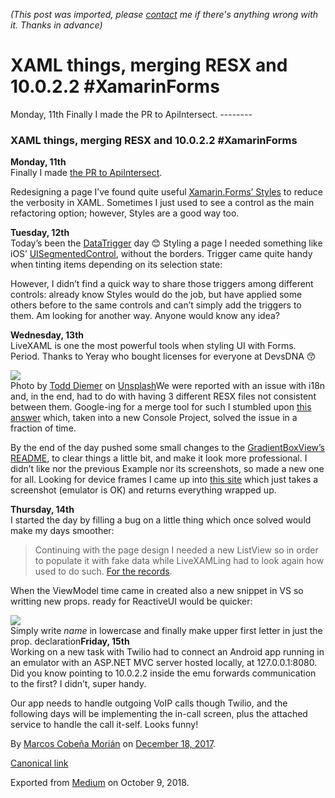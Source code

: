 *(This post was imported, please [contact](#/contact) me if there's anything wrong with it. Thanks in advance)*

  # XAML things, merging RESX and 10.0.2.2 #XamarinForms

   Monday, 11th Finally I made the PR to ApiIntersect.   --------
  
### XAML things, merging RESX and 10.0.2.2 #XamarinForms

**Monday, 11th**  
Finally I made [the PR to ApiIntersect](https://github.com/xamarin/ApiInteresect/pull/3).

Redesigning a page I’ve found quite useful [Xamarin.Forms’ Styles](https://developer.xamarin.com/guides/xamarin-forms/user-interface/styles/) to reduce the verbosity in XAML. Sometimes I just used to see a control as the main refactoring option; however, Styles are a good way too.

**Tuesday, 12th**  
Today’s been the [DataTrigger](https://developer.xamarin.com/guides/xamarin-forms/application-fundamentals/triggers/) day 😊 Styling a page I needed something like iOS’ [UISegmentedControl](https://developer.apple.com/documentation/uikit/uisegmentedcontrol), without the borders. Trigger came quite handy when tinting items depending on its selection state:

<Label Text="Option 1">  
 <Label.Triggers>  
 <DataTrigger TargetType=”Label” Binding=”{Binding Option1Selected}” Value=”false” >  
 <Setter Property=”TextColor” Value=”Red” />  
 </DataTrigger>  
 <DataTrigger TargetType=”Label” Binding=”{Binding Option1Selected}” Value=”true” >  
 <Setter Property=”TextColor” Value=”Green” />  
 </DataTrigger>  
 </Label.Triggers>  
</Label>However, I didn’t find a quick way to share those triggers among different controls: already know Styles would do the job, but have applied some others before to the same controls and can’t simply add the triggers to them. Am looking for another way. Anyone would know any idea?

**Wednesday, 13th**  
LiveXAML is one the most powerful tools when styling UI with Forms. Period. Thanks to Yeray who bought licenses for everyone at DevsDNA 😙

![](https://cdn-images-1.medium.com/max/800/1*ua4EiwJkYsq7uY6kVn6rZw.jpeg)  
Photo by [Todd Diemer](https://unsplash.com/photos/0wdPEt-ufqs?utm_source=unsplash&amp;utm_medium=referral&amp;utm_content=creditCopyText) on [Unsplash](https://unsplash.com/?utm_source=unsplash&amp;utm_medium=referral&amp;utm_content=creditCopyText)We were reported with an issue with i18n and, in the end, had to do with having 3 different RESX files not consistent between them. Google-ing for a merge tool for such I stumbled upon [this answer](https://stackoverflow.com/a/32103645) which, taken into a new Console Project, solved the issue in a fraction of time.

By the end of the day pushed some small changes to the [GradientBoxView’s README](https://github.com/DevsDNA/GradientBoxView), to clear things a little bit, and make it look more professional. I didn’t like nor the previous Example nor its screenshots, so made a new one for all. Looking for device frames I came up into [this site](https://mockuphone.com) which just takes a screenshot (emulator is OK) and returns everything wrapped up.

**Thursday, 14th**  
I started the day by filling a bug on a little thing which once solved would make my days smoother:


> [](https://twitter.com/1Marcos2Cobena/status/941226957861244928)
Continuing with the page design I needed a new ListView so in order to populate it with fake data while LiveXAMLing had to look again how used to do such. [For the records](https://stackoverflow.com/q/28738090).

When the ViewModel time came in created also a new snippet in VS so writting new props. ready for ReactiveUI would be quicker:

![](https://cdn-images-1.medium.com/max/800/1*P0WkSZ3_RGXIyIuefopVuA.png)  
Simply write $name$ in lowercase and finally make upper first letter in just the prop. declaration**Friday, 15th**  
Working on a new task with Twilio had to connect an Android app running in an emulator with an ASP.NET MVC server hosted locally, at 127.0.0.1:8080. Did you know pointing to 10.0.2.2 inside the emu forwards communication to the first? I didn’t, super handy.

Our app needs to handle outgoing VoIP calls though Twilio, and the following days will be implementing the in-call screen, plus the attached service to handle the call it-self. Looks funny!

  
  
  By [Marcos Cobeña Morián](https://medium.com/@MarcosCobena) on [December 18, 2017](https://medium.com/p/b7ab15533176).

[Canonical link](https://medium.com/@MarcosCobena/xaml-things-merging-resx-and-10-0-2-2-xamarinforms-b7ab15533176)

Exported from [Medium](https://medium.com) on October 9, 2018.

